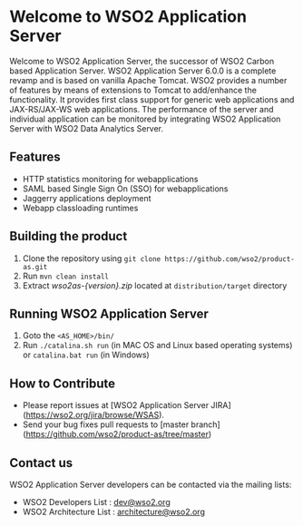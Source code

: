 # Welcome to WSO2 Application Server

Welcome to WSO2 Application Server, the successor of WSO2 Carbon based Application Server. WSO2 Application Server 6.0.0 is a complete revamp and is based on vanilla Apache Tomcat. WSO2 provides a number of features by means of extensions to Tomcat
to add/enhance the functionality. It provides first class support for generic web applications and JAX-RS/JAX-WS web
applications. The performance of the server and individual application can be monitored by integrating WSO2 Application
Server with WSO2 Data Analytics Server.

## Features

* HTTP statistics monitoring for webapplications
* SAML based Single Sign On (SSO) for webapplications
* Jaggerry applications deployment
* Webapp classloading runtimes

## Building the product

1. Clone the repository using `git clone https://github.com/wso2/product-as.git`
2. Run `mvn clean install`
3. Extract *wso2as-{version}.zip* located at `distribution/target` directory

## Running WSO2 Application Server

1. Goto the `<AS_HOME>/bin/`
2. Run `./catalina.sh run` (in MAC OS and Linux based operating systems) or `catalina.bat run` (in Windows)

## How to Contribute
* Please report issues at [WSO2 Application Server JIRA] (https://wso2.org/jira/browse/WSAS).
* Send your bug fixes pull requests to [master branch] (https://github.com/wso2/product-as/tree/master)

## Contact us
WSO2 Application Server developers can be contacted via the mailing lists:

* WSO2 Developers List : dev@wso2.org
* WSO2 Architecture List : architecture@wso2.org
